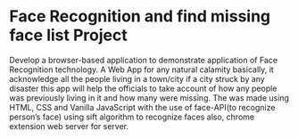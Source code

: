 # Face Recognition and find missing face list Project
Develop a browser-based application to demonstrate application of Face Recognition technology.
A Web App for any natural calamity basically, it acknowledge all the people living in a town/city if
a city struck by any disaster this app will help the officials to take account of how any people was
previously living in it and how many were missing. The was made using HTML, CSS and Vanilla
JavaScript with the use of face-API(to recognize person’s face) using sift algorithm to recognize faces also, chrome extension web server for
server.
